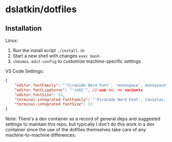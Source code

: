 # dslatkin/dotfiles

<!--
Todos

https://github.com/lucasresck/gnome-shell-extension-alt-tab-scroll-workaround

Use `dialog` apt package to give ncurses widgets in bash scripts so that
we can prompt non-me people (I don't know how else to say that lol) for
things like chezmoi template data info, packages to install or skip, etc.
Good guide here:

    https://linuxconfig.org/how-to-use-ncurses-widgets-in-shell-scripts-on-linux

Set up install script that bootstraps system with chezmoi and does first
chezmoi apply

-   Use `dialog` package above
-   [VS Code dev containers](https://www.chezmoi.io/user-guide/machines/containers-and-vms/)

Explore or install these packages:

-   [nu shell](https://nushell.sh)
-   [Windows via winget](https://github.com/twpayne/chezmoi/issues/812)
-   [homebrew bundle](https://github.com/Homebrew/homebrew-bundle)
-   [Debian unattended upgrades](https://wiki.debian.org/UnattendedUpgrades) for updating debian packages

Set up nice aliases and functions for frequently used things

-   Some of these specific to git are already in gitconfig
-   Should have alias and shell function script files which get copied to a
    hidden home directory, then `source`ed or something into `.bashrc`, etc.
-   Useful functions I should write:
    -   Check if in bash login vs. interactive shell 
        https://unix.stackexchange.com/a/26782/496182

Set up git autocomplete

    https://github.com/git/git/blob/master/contrib/completion/git-completion.bash

Set up byobu

    https://www.byobu.org/

-->

## Installation

Linux:

1. Run the install script `./install.sh`
2. Start a new shell with changes `exec bash`
3. `chezmoi edit-config` to customize machine-specific settings

VS Code Settings:

```json
{
	"editor.fontFamily": "'FiraCode Nerd Font', 'monospace', monospace", // Mac: "'FiraCode NF', Consolas, 'Courier New', monospace",
	"editor.fontLigatures": "'ss02'", // use <=, >= variants
	"editor.fontSize": 13,
	"terminal.integrated.fontFamily": "'FiraCode Nerd Font', Consolas, 'Courier New', monospace",
	"terminal.integrated.fontSize": 13
}
```

Note: There's a dev container as a record of general deps and suggested settings
to maintain this repo, but typically I don't do this work in a dev container
since the use of the dotfiles themselves take care of any machine-to-machine
differences.

<!--
## Terminal colors

These lists should work in shell script:

- Reset: \u001b[0m
- Black: \u001b[30m
- Red: \u001b[31m
- Green: \u001b[32m
- Yellow: \u001b[33m
- Blue: \u001b[34m
- Magenta: \u001b[35m
- Cyan: \u001b[36m
- White: \u001b[37m
- Background Black: \u001b[40m
- Background Red: \u001b[41m
- Background Green: \u001b[42m
- Background Yellow: \u001b[43m
- Background Blue: \u001b[44m
- Background Magenta: \u001b[45m
- Background Cyan: \u001b[46m
- Background White: \u001b[47m
- Bright Black: \u001b[30;1m
- Bright Red: \u001b[31;1m
- Bright Green: \u001b[32;1m
- Bright Yellow: \u001b[33;1m
- Bright Blue: \u001b[34;1m
- Bright Magenta: \u001b[35;1m
- Bright Cyan: \u001b[36;1m
- Bright White: \u001b[37;1m
- Background Bright Black: \u001b[40;1m
- Background Bright Red: \u001b[41;1m
- Background Bright Green: \u001b[42;1m
- Background Bright Yellow: \u001b[43;1m
- Background Bright Blue: \u001b[44;1m
- Background Bright Magenta: \u001b[45;1m
- Background Bright Cyan: \u001b[46;1m
- Background Bright White: \u001b[47;1m

Some terminals support an extended color set in the form `\u001b[38;5;${0..255}m`.

And for output in go templates, format it like:

```text/template
{{ writeToStdout "I'm black and \033[32mI'm green\033[0m and I'm black again" -}}
```

### Dev containers

Add this to your `settings.json` in VS Code and these dotfiles will automatically
get copied into [dev containers](https://code.visualstudio.com/docs/remote/containers):

```json
{
    "dotfiles.repository": "https://github.com/dslatkin/dotfiles.git",
    "dotfiles.targetPath": "~/dotfiles",
    "dotfiles.installCommand": "~/dotfiles/install.sh",
    "terminal.integrated.defaultProfile.linux": "fish",
    "terminal.integrated.profiles.linux": {
        "fish": {
            "path": "/usr/bin/fish"
        },
    }
}
```

If you sync your VS Code settings, `dotfile.*` settings are excluded
by default. To fix this, add this setting to revert that:

```json
{
    "settingsSync.ignoredSettings": [
        "-dotfiles.installCommand",
        "-dotfiles.repository",
        "-dotfiles.targetPath",
    ]
}
```
-->
